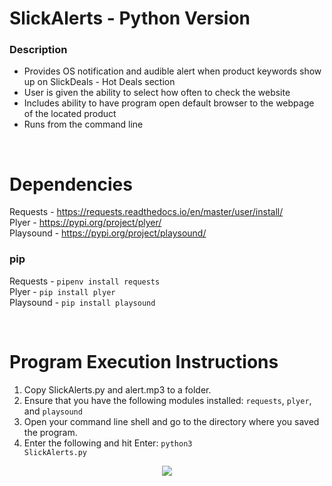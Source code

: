 # SlickAlerts - Python Version

### Description
- Provides OS notification and audible alert when product keywords show up on SlickDeals - Hot Deals section
- User is given the ability to select how often to check the website
- Includes ability to have program open default browser to the webpage of the located product
- Runs from the command line

<br>

# Dependencies
Requests - https://requests.readthedocs.io/en/master/user/install/  
Plyer - https://pypi.org/project/plyer/  
Playsound - https://pypi.org/project/playsound/ 

### pip
Requests - <code>pipenv install requests</code>  
Plyer - <code>pip install plyer</code>  
Playsound - <code>pip install playsound</code>  

<br>

# Program Execution Instructions
1. Copy SlickAlerts.py and alert.mp3 to a folder.
2. Ensure that you have the following modules installed: <code>requests</code>, <code>plyer</code>, and <code>playsound</code>
3. Open your command line shell and go to the directory where you saved the program.
4. Enter the following and hit Enter: <code>python3 SlickAlerts.py</code>


<p align="center"><img src=https://user-images.githubusercontent.com/40440123/85812491-c897ed80-b72e-11ea-8a85-1ebf17e88ad2.gif></p>
